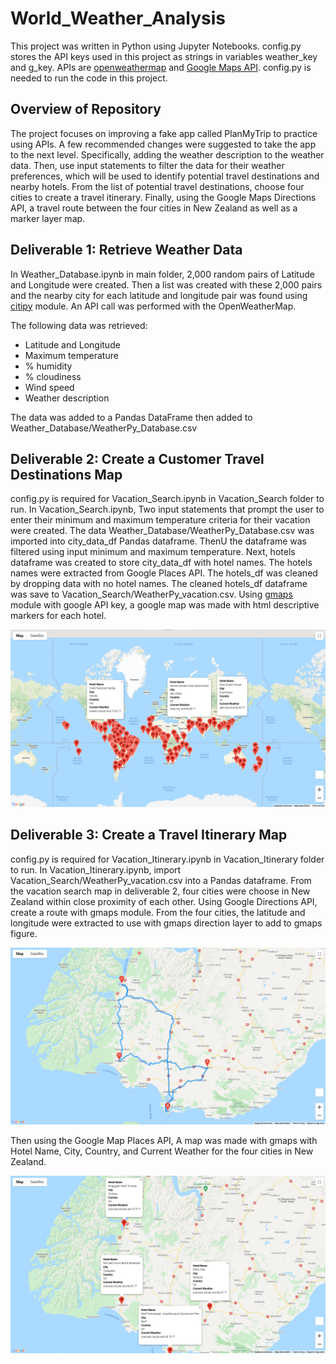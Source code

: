 # World_Weather_Analysis
This project was written in Python using Jupyter Notebooks. config.py stores the API keys used in this project as strings in variables weather_key and g_key. APIs are [openweathermap](https://home.openweathermap.org/) and [Google Maps API](https://developers.google.com/maps). config.py is needed to run the code in this project.

## Overview of Repository

The project focuses on improving a fake app called PlanMyTrip to practice using APIs. A few recommended changes were suggested to take the app to the next level. Specifically, adding the weather description to the weather data. Then, use input statements to filter the data for their weather preferences, which will be used to identify potential travel destinations and nearby hotels. From the list of potential travel destinations, choose four cities to create a travel itinerary. Finally, using the Google Maps Directions API, a travel route between the four cities in New Zealand as well as a marker layer map.

## Deliverable 1: Retrieve Weather Data
In Weather_Database.ipynb in main folder, 2,000 random pairs of Latitude and Longitude were created. Then a list was created with these 2,000 pairs and the nearby city for each latitude and longitude pair was found using [citipy](https://github.com/wingchen/citipy) module. An API call was performed with the OpenWeatherMap. 

The following data was retrieved:
- Latitude and Longitude
- Maximum temperature
- % humidity
- % cloudiness
- Wind speed
- Weather description 

The data was added to a Pandas DataFrame then added to Weather_Database/WeatherPy_Database.csv

## Deliverable 2: Create a Customer Travel Destinations Map
config.py is required for Vacation_Search.ipynb in Vacation_Search folder to run. In Vacation_Search.ipynb, Two input statements that prompt the user to enter their minimum and maximum temperature criteria for their vacation were created. The data Weather_Database/WeatherPy_Database.csv was imported into city_data_df Pandas dataframe. ThenU the dataframe was filtered using input minimum and maximum temperature. Next, hotels dataframe was created to store city_data_df with hotel names. The hotels names were extracted from Google Places API. The hotels_df was cleaned by dropping data with no hotel names. The cleaned hotels_df dataframe was save to Vacation_Search/WeatherPy_vacation.csv. Using [gmaps](https://pypi.org/project/python-gmaps/) module with google API key, a google map was made with html descriptive markers for each hotel. 

![Vacation Search Hotels Map](/Vacation_Search/WeatherPy_vacation_map.png)

## Deliverable 3: Create a Travel Itinerary Map
config.py is required for Vacation_Itinerary.ipynb in Vacation_Itinerary folder to run. In Vacation_Itinerary.ipynb, import Vacation_Search/WeatherPy_vacation.csv into a Pandas dataframe. From the vacation search map in deliverable 2, four cities were choose in New Zealand within close proximity of each other. Using Google Directions API, create a route with gmaps module. From the four cities, the latitude and longitude were extracted to use with gmaps direction layer to add to gmaps figure.

![Vacation Travel Route](/Vacation_Itinerary/WeatherPy_travel_map.png)

Then using the Google Map Places API, A map was made with gmaps with Hotel Name, City, Country, and Current Weather for the four cities in New Zealand.

![Vacation Travel Map Markers](/Vacation_Itinerary/WeatherPy_travel_map_markers.png)
